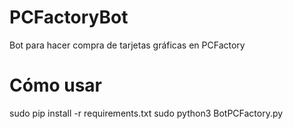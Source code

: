 # PCFactoryBot
Bot para hacer compra de tarjetas gráficas en PCFactory

# Cómo usar

sudo pip install -r requirements.txt
sudo python3 BotPCFactory.py


